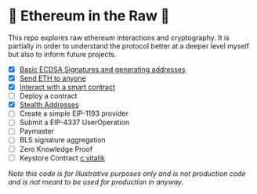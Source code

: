 # 🥩 Ethereum in the Raw 🫢

This repo explores raw ethereum interactions and cryptography. It is partially in order to understand the protocol better at a deeper level myself but also to inform future projects. 

- [x] [Basic ECDSA Signatures and generating addresses](scripts/01-ecdsa.ts)
- [x] [Send ETH to anyone](scripts/02-transaction.ts)
- [x] [Interact with a smart contract](scripts/03-contract.ts)
- [ ] Deploy a contract
- [x] [Stealth Addresses](scripts/04-stealth.ts)
- [ ] Create a simple EIP-1193 provider
- [ ] Submit a EIP-4337 UserOperation
- [ ] Paymaster
- [ ] BLS signature aggregation
- [ ] Zero Knowledge Proof
- [ ] Keystore Contract [c vitalik](https://vitalik.eth.limo/general/2023/06/09/three_transitions.html)

_Note this code is for illustrative purposes only and is not production code and is not meant to be used for production in anyway._

